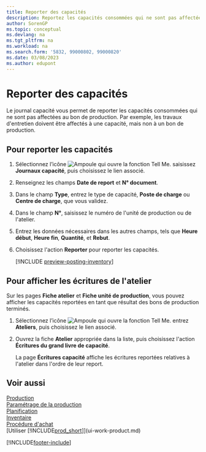 ```yaml
---
title: Reporter des capacités
description: Reportez les capacités consommées qui ne sont pas affectées u bon de production dans le journal capacité et affichez les capacités reportées sur la page des écritures du grand livre de capacité.
author: SorenGP
ms.topic: conceptual
ms.devlang: na
ms.tgt_pltfrm: na
ms.workload: na
ms.search.form: '5832, 99000802, 99000820'
ms.date: 03/08/2023
ms.author: edupont
---
```

# Reporter des capacités

Le journal capacité vous permet de reporter les capacités consommées qui ne sont pas affectées au bon de production. Par exemple, les travaux d'entretien doivent être affectés à une capacité, mais non à un bon de production.  

## Pour reporter les capacités  

1. Sélectionnez l’icône ![Ampoule qui ouvre la fonction Tell Me.](media/ui-search/search_small.png "Dites-moi ce que vous voulez faire") saisissez **Journaux capacité**, puis choisissez le lien associé.  
2. Renseignez les champs **Date de report** et **N° document**.  
3. Dans le champ **Type**, entrez le type de capacité, **Poste de charge** ou **Centre de charge**, que vous validez.  
4. Dans le champ **N°**, saisissez le numéro de l'unité de production ou de l'atelier.  
5. Entrez les données nécessaires dans les autres champs, tels que **Heure début**, **Heure fin**, **Quantité**, et **Rebut**.  
6. Choisissez l'action **Reporter** pour reporter les capacités.  

    [!INCLUDE [preview-posting-inventory](includes/preview-posting-inventory.md)]

## Pour afficher les écritures de l'atelier  

Sur les pages **Fiche atelier** et **Fiche unité de production**, vous pouvez afficher les capacités reportées en tant que résultat des bons de production terminés.    
1. Sélectionnez l’icône ![Ampoule qui ouvre la fonction Tell Me.](media/ui-search/search_small.png "Dites-moi ce que vous voulez faire") entrez **Ateliers**, puis choisissez le lien associé.  
2. Ouvrez la fiche **Atelier** appropriée dans la liste, puis choisissez l'action **Écritures du grand livre de capacité**.  

    La page **Écritures capacité** affiche les écritures reportées relatives à l'atelier dans l'ordre de leur report.   

## Voir aussi  

[Production](production-manage-manufacturing.md)  
[Paramétrage de la production](production-configure-production-processes.md)  
[Planification](production-planning.md)  
[Inventaire](inventory-manage-inventory.md)  
[Procédure d'achat](purchasing-manage-purchasing.md)  
[Utiliser [!INCLUDE[prod_short](includes/prod_short.md)]](ui-work-product.md)


[!INCLUDE[footer-include](includes/footer-banner.md)]